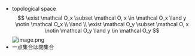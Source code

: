 - topological space
$$
 \exist \mathcal O_x \subset \mathcal O, x \in \mathcal O_x \land y \notin \mathcal O_x
\\ \land \\
 \exist \mathcal O_y \subset \mathcal O, x \notin \mathcal O_y \land y \in \mathcal O_y
$$
![image.png](image%208.png)
- 一点集合は閉集合